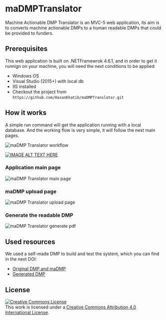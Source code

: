 # maDMPTranslator
Machine Actionable DMP Translator is an MVC-5 web application, its aim is to converts machine actionable DMPs to a human readable DMPs that could be provided to funders.

## Prerequisites
This web application is built on .NETFramewrok 4.6.1, and in order to get it runnign on your machine, you will need the next conditions to be applied:
- Windows OS
- Visual Studio (2015+) with local db
- IIS installed
- Checkout the project from `https://github.com/HasanKhatib/maDMPTranslator.git`

## How it works
ِA simple run command will get the application running with a local database. And the working flow is very simple, it will follow the next main pages.

![maDMP Translator workflow](https://user-images.githubusercontent.com/1809095/60459043-65b96680-9c40-11e9-9fdc-ddbba91562de.png)

[![IMAGE ALT TEXT HERE](https://img.youtube.com/vi/YOUTUBE_VIDEO_ID_HERE/0.jpg)](https://www.youtube.com/watch?v=DTqKCBmUi8w)


### Application main page
![maDMP Translator main page](https://user-images.githubusercontent.com/1809095/60439700-8ae3b000-9c13-11e9-89c1-1be27bc19224.jpg)

### maDMP upload page
![maDMP Translator upload page](https://user-images.githubusercontent.com/1809095/60439914-f4fc5500-9c13-11e9-8381-fdfd5dc2331d.jpg)

### Generate the readable DMP
![maDMP Translator generate pdf](https://user-images.githubusercontent.com/1809095/60439971-13fae700-9c14-11e9-8a8e-fd304eb87e92.jpg)

## Used resources
We used a self-made DMP to build and test the system, which you can find in the next DOI:
- [Original DMP and maDMP](https://doi.org/10.5281/zenodo.3265367)
- [Generated DMP]()

## License
<a rel="license" href="http://creativecommons.org/licenses/by/4.0/"><img alt="Creative Commons License" style="border-width:0" src="https://i.creativecommons.org/l/by/4.0/88x31.png" /></a><br />This work is licensed under a <a rel="license" href="http://creativecommons.org/licenses/by/4.0/">Creative Commons Attribution 4.0 International License</a>.
